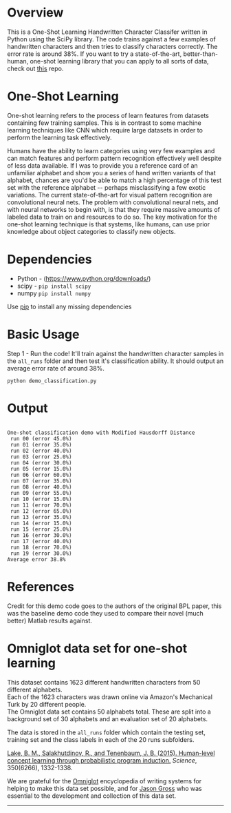 Overview
============
This is a One-Shot Learning Handwritten Character Classifer written in Python using the SciPy library. The code trains against a few examples of handwritten characters and then tries to classify characters correctly. The error rate is around 38%. If you want to try a state-of-the-art, better-than-human, one-shot learning library that you can apply to all sorts of data, check out [this](https://github.com/MaxwellRebo/PyBPL) repo. 

One-Shot Learning
=============

One-shot learning refers to the process of learn features from datasets containing few training samples. This is in contrast to some machine learning techniques like CNN which require large datasets in order to perform the learning task effectively.

Humans have the ability to learn categories using very few examples and can match features and perform pattern recognition effectively well despite of less data available. If I was to provide you a reference card of an unfamiliar alphabet and show you a series of hand written variants of that alphabet, chances are you'd be able to match a high percentage of this test set with the reference alphabet -- perhaps misclassifying a few exotic variations. The current state-of-the-art for visual pattern recognition are convolutional neural nets. The problem with convolutional neural nets, and with neural networks to begin with, is that they require massive amounts of labeled data to train on and resources to do so. The key motivation for the one-shot learning technique is that systems, like humans, can use prior knowledge about object categories to classify new objects.


Dependencies
============

* Python - (https://www.python.org/downloads/)
* scipy - `pip install scipy`
* numpy `pip install numpy`

Use [pip](https://pypi.python.org/pypi/pip) to install any missing dependencies


Basic Usage
===========
Step 1 - Run the code! It'll train against the handwritten character samples in the `all_runs` folder and then test it's classification ability.
It should output an average error rate of around 38%.
```shell
python demo_classification.py
```

Output
===========

<code>
One-shot classification demo with Modified Hausdorff Distance
 run 00 (error 45.0%)
 run 01 (error 35.0%)
 run 02 (error 40.0%)
 run 03 (error 25.0%)
 run 04 (error 30.0%)
 run 05 (error 15.0%)
 run 06 (error 60.0%)
 run 07 (error 35.0%)
 run 08 (error 40.0%)
 run 09 (error 55.0%)
 run 10 (error 15.0%)
 run 11 (error 70.0%)
 run 12 (error 65.0%)
 run 13 (error 35.0%)
 run 14 (error 15.0%)
 run 15 (error 25.0%)
 run 16 (error 30.0%)
 run 17 (error 40.0%)
 run 18 (error 70.0%)
 run 19 (error 30.0%)
Average error 38.8%
</code>

References
===========
Credit for this demo code goes to the authors of the original BPL paper, this was the baseline demo code they used to compare their novel (much better) Matlab results against. 

# Omniglot data set for one-shot learning

This dataset contains 1623 different handwritten characters from 50 different alphabets.   
Each of the 1623 characters was drawn online via Amazon's Mechanical Turk by 20 different people.   
The Omniglot data set contains 50 alphabets total. These are split into a background set of 30 alphabets and an evaluation set of 20 alphabets.  

The data is stored in the `all_runs` folder which contain the testing set, training set and the class labels in each of the 20 runs subfolders.


[Lake, B. M., Salakhutdinov, R., and Tenenbaum, J. B. (2015). Human-level concept learning through probabilistic program induction.](http://www.sciencemag.org/content/350/6266/1332.short) _Science_, 350(6266), 1332-1338.


We are grateful for the [Omniglot](http://www.omniglot.com/) encyclopedia of writing systems for helping to make this data set possible, and for [Jason Gross](https://people.csail.mit.edu/jgross/) who was essential to the development and collection of this data set.

<hr>